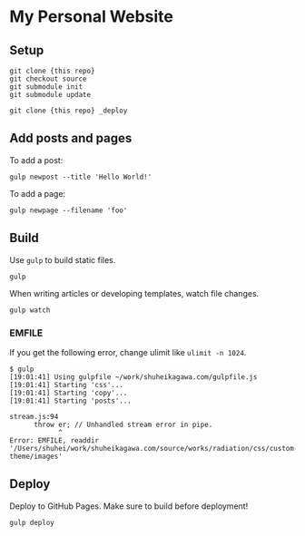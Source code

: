 # My Personal Website

## Setup

```
git clone {this repo}
git checkout source
git submodule init
git submodule update

git clone {this repo} _deploy
```

## Add posts and pages

To add a post:

```
gulp newpost --title 'Hello World!'
```

To add a page:

```
gulp newpage --filename 'foo'
```

## Build

Use `gulp` to build static files.

```
gulp
```

When writing articles or developing templates, watch file changes.

```
gulp watch
```

### EMFILE

If you get the following error, change ulimit like `ulimit -n 1024`.

```
$ gulp
[19:01:41] Using gulpfile ~/work/shuheikagawa.com/gulpfile.js
[19:01:41] Starting 'css'...
[19:01:41] Starting 'copy'...
[19:01:41] Starting 'posts'...

stream.js:94
      throw er; // Unhandled stream error in pipe.
            ^
Error: EMFILE, readdir '/Users/shuhei/work/shuheikagawa.com/source/works/radiation/css/custom-theme/images'
```

## Deploy

Deploy to GitHub Pages. Make sure to build before deployment!

```
gulp deploy
```
